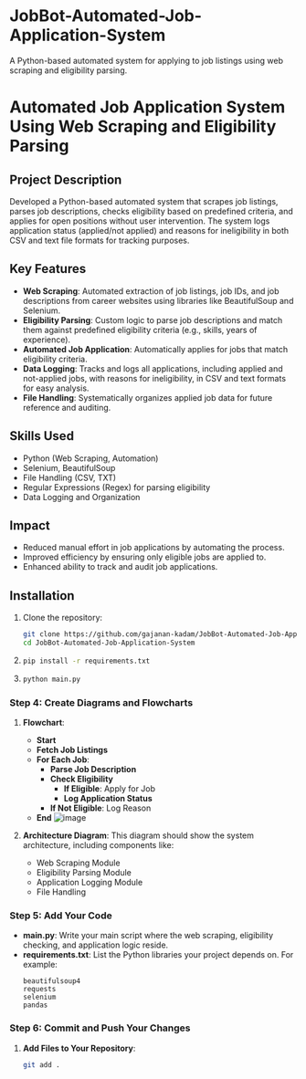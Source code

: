 # JobBot-Automated-Job-Application-System
A Python-based automated system for applying to job listings using web scraping and eligibility parsing.
# Automated Job Application System Using Web Scraping and Eligibility Parsing

## Project Description
Developed a Python-based automated system that scrapes job listings, parses job descriptions, checks eligibility based on predefined criteria, and applies for open positions without user intervention. The system logs application status (applied/not applied) and reasons for ineligibility in both CSV and text file formats for tracking purposes.

## Key Features
- **Web Scraping**: Automated extraction of job listings, job IDs, and job descriptions from career websites using libraries like BeautifulSoup and Selenium.
- **Eligibility Parsing**: Custom logic to parse job descriptions and match them against predefined eligibility criteria (e.g., skills, years of experience).
- **Automated Job Application**: Automatically applies for jobs that match eligibility criteria.
- **Data Logging**: Tracks and logs all applications, including applied and not-applied jobs, with reasons for ineligibility, in CSV and text formats for easy analysis.
- **File Handling**: Systematically organizes applied job data for future reference and auditing.

## Skills Used
- Python (Web Scraping, Automation)
- Selenium, BeautifulSoup
- File Handling (CSV, TXT)
- Regular Expressions (Regex) for parsing eligibility
- Data Logging and Organization

## Impact
- Reduced manual effort in job applications by automating the process.
- Improved efficiency by ensuring only eligible jobs are applied to.
- Enhanced ability to track and audit job applications.

## Installation
1. Clone the repository:
   ```bash
   git clone https://github.com/gajanan-kadam/JobBot-Automated-Job-Application-System.git
   cd JobBot-Automated-Job-Application-System
2. ```bash
   pip install -r requirements.txt
3. ```bash
   python main.py

### Step 4: Create Diagrams and Flowcharts

1. **Flowchart**: 

   - **Start**
   - **Fetch Job Listings**
   - **For Each Job**:
     - **Parse Job Description**
     - **Check Eligibility**
       - **If Eligible**: Apply for Job
       - **Log Application Status**
     - **If Not Eligible**: Log Reason
   - **End**
     ![image](https://github.com/user-attachments/assets/ba30c899-8a48-4fa4-be27-5e58ef544c0c)


2. **Architecture Diagram**: This diagram should show the system architecture, including components like:
   - Web Scraping Module
   - Eligibility Parsing Module
   - Application Logging Module
   - File Handling

### Step 5: Add Your Code

- **main.py**: Write your main script where the web scraping, eligibility checking, and application logic reside.
- **requirements.txt**: List the Python libraries your project depends on. For example:
    ```
    beautifulsoup4
    requests
    selenium
    pandas
    ```

### Step 6: Commit and Push Your Changes

1. **Add Files to Your Repository**:
   ```bash
   git add .


